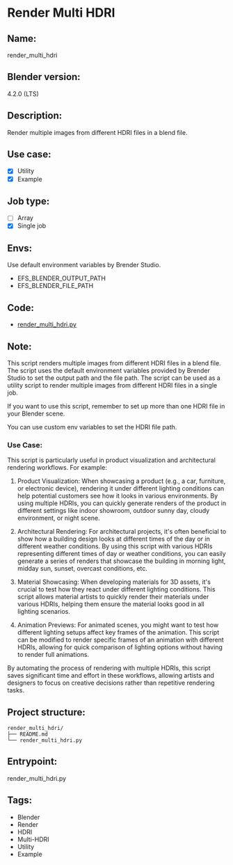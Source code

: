 # Render Multi HDRI 

## Name:
render_multi_hdri

## Blender version:
4.2.0 (LTS)

## Description:
Render multiple images from different HDRI files in a blend file.

## Use case:
- [x] Utility
- [x] Example

## Job type:
- [ ] Array
- [x] Single job

## Envs:
Use default environment variables by Brender Studio.
- EFS_BLENDER_OUTPUT_PATH
- EFS_BLENDER_FILE_PATH


## Code:

- [render_multi_hdri.py](./render_multi_hdri.py)


## Note:
This script renders multiple images from different HDRI files in a blend file. The script uses the default environment variables provided by Brender Studio to set the output path and the file path. The script can be used as a utility script to render multiple images from different HDRI files in a single job.

If you want to use this script, remember to set up more than one HDRI file in your Blender scene.

You can use custom env variables to set the HDRI file path.

### Use Case:
This script is particularly useful in product visualization and architectural rendering workflows. For example:

1. Product Visualization: When showcasing a product (e.g., a car, furniture, or electronic device), rendering it under different lighting conditions can help potential customers see how it looks in various environments. By using multiple HDRIs, you can quickly generate renders of the product in different settings like indoor showroom, outdoor sunny day, cloudy environment, or night scene.

2. Architectural Rendering: For architectural projects, it's often beneficial to show how a building design looks at different times of the day or in different weather conditions. By using this script with various HDRIs representing different times of day or weather conditions, you can easily generate a series of renders that showcase the building in morning light, midday sun, sunset, overcast conditions, etc.

3. Material Showcasing: When developing materials for 3D assets, it's crucial to test how they react under different lighting conditions. This script allows material artists to quickly render their materials under various HDRIs, helping them ensure the material looks good in all lighting scenarios.

4. Animation Previews: For animated scenes, you might want to test how different lighting setups affect key frames of the animation. This script can be modified to render specific frames of an animation with different HDRIs, allowing for quick comparison of lighting options without having to render full animations.

By automating the process of rendering with multiple HDRIs, this script saves significant time and effort in these workflows, allowing artists and designers to focus on creative decisions rather than repetitive rendering tasks.

## Project structure:

```plaintext
render_multi_hdri/
├── README.md
└── render_multi_hdri.py
```

## Entrypoint:
render_multi_hdri.py


## Tags:

- Blender
- Render
- HDRI
- Multi-HDRI
- Utility
- Example